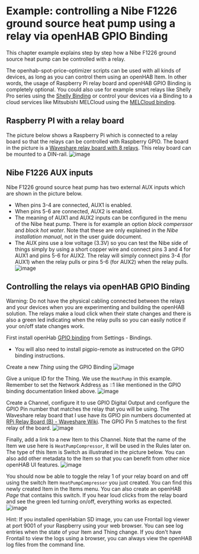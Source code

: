 # Example: controlling a Nibe F1226 ground source heat pump using a relay via openHAB GPIO Binding
This chapter example explains step by step how a Nibe F1226 ground source heat pump can be controlled with a relay. 

The openhab-spot-price-optimizer scripts can be used with all kinds of devices, as long as you can control them using an openHAB Item. In other words, the usage of Raspberry Pi relay board and openHAB GPIO Binding is completely optional. You could also use for example smart relays like Shelly Pro series using the [Shelly Binding](https://www.openhab.org/addons/bindings/shelly/) or control your devices via a Binding to a cloud services like Mitsubishi MELCloud using the [MELCloud binding](https://www.openhab.org/addons/bindings/melcloud/).

## Raspberry PI with a relay board
The picture below shows a Raspberry Pi which is connected to a relay board so that the relays can be controlled with Raspberry GPIO. The board in the picture is a [Waveshare relay board with 8 relays](https://www.waveshare.com/wiki/RPi_Relay_Board_(B)). This relay board can be mounted to a DIN-rail.
![image](https://github.com/masipila/openhab-spot-price-optimizer/assets/20110757/d039d219-a7a2-4dee-b751-9fdf326e21f0)

## Nibe F1226 AUX inputs 
Nibe F1226 ground source heat pump has two external AUX inputs which are shown in the picture below.
- When pins 3-4 are connected, AUX1 is enabled.
- When pins 5-6 are connected, AUX2 is enabled.
- The meaning of AUX1 and AUX2 inputs can be configured in the menu of the Nibe heat pump. There is for example an option _block comperssor_ and _block hot water_. Note that these are only explained in the _Nibe installation manual_, not in the user guide document.
- The AUX pins use a low voltage (3.3V) so you can test the Nibe side of things simply by using a short copper wire and connect pins 3 and 4 for AUX1 and pins 5-6 for AUX2. The relay will simply connect pins 3-4 (for AUX1) when the relay pulls or pins 5-6 (for AUX2) when the relay pulls.
![image](https://github.com/masipila/openhab-spot-price-optimizer/assets/20110757/8aef683f-4d5e-4aed-921b-1c6b05cf70ca)

## Controlling the relays via openHAB GPIO Binding
Warning: Do not have the physical cabling connected between the relays and your devices when you are experimenting and building the openHAB solution. The relays make a loud click when their state changes and there is also a green led indicating when the relay pulls so you can easily notice if your on/off state changes work.

First install openHab [GPIO binding](https://www.openhab.org/addons/bindings/gpio/) from Settings - Bindings. 
- You will also need to install pigpio-remote as instruceted on the GPIO binding instructions.

Create a new _Thing_ using the GPIO Binding
![image](https://github.com/masipila/openhab-spot-price-optimizer/assets/20110757/92eb28fc-9004-453e-9316-05c04cefda4a)

Give a unique ID for the Thing. We use the `HeatPump` in this example. Remember to set the Network Address as ::1 like mentioned in the GPIO binding documentation linked above.
![image](https://github.com/masipila/openhab-spot-price-optimizer/assets/20110757/1bd37222-4cd7-468e-892e-f88b644e1153)

Create a Channel, configure it to use GPIO Digital Output and configure the GPIO Pin number that matches the relay that you will be using. The Waveshare relay board that I use have its GPIO pin numbers documented at [RPi Relay Board (B) - Waveshare Wiki](https://www.waveshare.com/wiki/RPi_Relay_Board_(B)). The GPIO Pin 5 matches to the first relay of the board.
![image](https://github.com/masipila/openhab-spot-price-optimizer/assets/20110757/c539d388-365a-46a3-90eb-092e4d88490e)

Finally, add a link to a new Item to this Channel. Note that the name of the Item we use here is `HeatPumpCompressor`, it will be used in the Rules later on. The type of this Item is Switch as illustrated in the picture below. You can also add other metadata to the Item so that you can benefit from other nice openHAB UI features.
![image](https://github.com/masipila/openhab-spot-price-optimizer/assets/20110757/657ac4a9-d4c2-4eee-948c-83345fddfb34)

You should now be able to toggle the relay 1 of your relay board on and off using the switch Item `HeatPumpCompressor` you just created. You can find this newly created Item in the Items menu. You can also create an openHAB _Page_ that contains this switch. If you hear loud clicks from the relay board and see the green led turning on/off, everything works as expected.
![image](https://github.com/masipila/openhab-spot-price-optimizer/assets/20110757/7c68da09-fa11-4e82-b29c-ad07568cef66)

Hint: If you installed openHabian SD image, you can use Frontail log viewer at port 9001 of your Raspberry using your web browser. You can see log entries when the state of your Item and Thing change. If you don't have Frontail to view the logs using a browser, you can always view the openHAB log files from the command line.